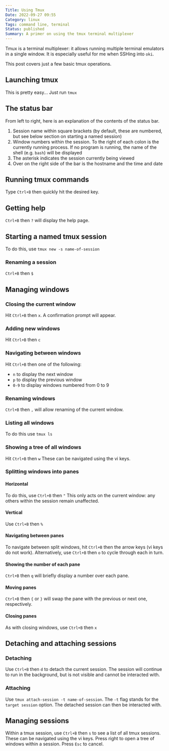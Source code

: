 ```yaml
---
Title: Using Tmux
Date: 2022-09-27 09:55
Category: linux
Tags: command line, terminal
Status: published
Summary: A primer on using the tmux terminal multiplexer
---
```


Tmux is a terminal multiplexer: it allows running multiple terminal emulators in a single window. It is especially useful for me when SSHing into `oki`.

This post covers just a few basic tmux operations.

## Launching tmux

This is pretty easy... Just run `tmux`

## The status bar

From left to right, here is an explanation of the contents of the status bar.

1. Session name within square brackets (by default, these are numbered, but see below section on starting a named session)
2. Window numbers within the session. To the right of each colon is the currently running process. If no program is running, the name of the shell (e.g. `bash`) will be displayed
3. The asterisk indicates the session currently being viewed
4. Over on the right side of the bar is the hostname and the time and date

## Running tmux commands

Type `Ctrl+B` then quickly hit the desired key.

## Getting help

`Ctrl+B` then `?` will display the help page.

## Starting a named tmux session

To do this, use `tmux new -s name-of-session`

### Renaming a session

`Ctrl+B` then `$`

## Managing windows

### Closing the current window

Hit `Ctrl+B` then `x`. A confirmation prompt will appear.

### Adding new windows

Hit `Ctrl+B` then `c`

### Navigating between windows

Hit `Ctrl+B` then one of the following:

* `n` to display the next window
* `p` to display the previous window
* `0-9` to display windows numbered from 0 to 9

### Renaming windows

`Ctrl+B` then `,` will allow renaming of the current window.

### Listing all windows

To do this use `tmux ls`

### Showing a tree of all windows

Hit `Ctrl+B` then `w` These can be navigated using the vi keys.

### Splitting windows into panes

#### Horizontal

To do this, use `Ctrl+B` then `"` This only acts on the current window: any others within the session remain unaffected.

#### Vertical

Use `Ctrl+B` then `%`

#### Navigating between panes

To navigate between split windows, hit `Ctrl+B` then the arrow keys (vi keys do not work). Alternatively, use `Ctrl+B` then `o` to cycle through each in turn.

#### Showing the number of each pane

`Ctrl+B` then `q` will briefly display a number over each pane.

#### Moving panes

`Ctrl+B` then `{` or `}` will swap the pane with the previous or next one, respectively.

#### Closing panes

As with closing windows, use `Ctrl+B` then `x`

## Detaching and attaching sessions

### Detaching

Use `Ctrl+B` then `d` to detach the current session. The session will continue to run in the background, but is not visible and cannot be interacted with.

### Attaching

Use `tmux attach-session -t name-of-session`. The `-t` flag stands for the `target session` option. The detached session can then be interacted with.

## Managing sessions

Within a tmux session, use `Ctrl+B` then `s` to see a list of all tmux sessions. These can be navigated using the vi keys. Press right to open a tree of windows within a session. Press `Esc` to cancel.
